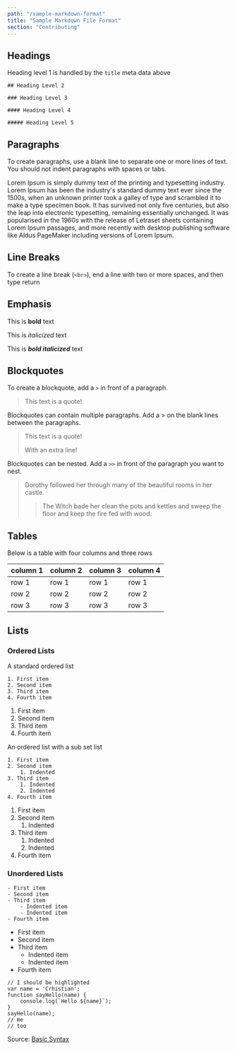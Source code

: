 ```yaml
---
path: "/sample-markdown-format"
title: "Sample Markdown File Format"
section: "Contributing"
---
```


## Headings

Heading level 1 is handled by the `title` meta data above

`## Heading Level 2`

`### Heading Level 3`

`#### Heading Level 4`

`##### Heading Level 5`

## Paragraphs

To create paragraphs, use a blank line to separate one or more lines of text. You should not indent paragraphs with spaces or tabs.

Lorem Ipsum is simply dummy text of the printing and typesetting industry. Lorem Ipsum has been the industry's standard dummy text ever since the 1500s, when an unknown printer took a galley of type and scrambled it to make a type specimen book. It has survived not only five centuries, but also the leap into electronic typesetting, remaining essentially unchanged. It was popularised in the 1960s with the release of Letraset sheets containing Lorem Ipsum passages, and more recently with desktop publishing software like Aldus PageMaker including versions of Lorem Ipsum.

## Line Breaks

To create a line break (`<br>`), end a line with two or more spaces, and then type return

## Emphasis

This is **bold** text

This is *italicized* text

This is ***bold italicized*** text

## Blockquotes

To create a blockquote, add a `>` in front of a paragraph.

> This text is a quote!

Blockquotes can contain multiple paragraphs. Add a > on the blank lines between the paragraphs.

> This text is a quote!
>
> With an extra line!

Blockquotes can be nested. Add a `>>` in front of the paragraph you want to nest.

> Dorothy followed her through many of the beautiful rooms in her castle.
>
>> The Witch bade her clean the pots and kettles and sweep the floor and keep the fire fed with wood.

## Tables

Below is a table with four columns and three rows

|column 1|column 2|column 3|column 4|
|---|---|---|---|
|row 1|row 1|row 1|row 1|
|row 2|row 2|row 2|row 2|
|row 3|row 3|row 3|row 3|

## Lists

### Ordered Lists

A standard ordered list

```plaintext
1. First item
2. Second item
3. Third item
4. Fourth item
```

1. First item
2. Second item
3. Third item
4. Fourth item

An ordered list with a sub set list

```
1. First item
2. Second item
    1. Indented
3. Third item
    1. Indented
    2. Indented
4. Fourth item
```

1. First item
2. Second item
    1. Indented
3. Third item
    1. Indented
    2. Indented
4. Fourth item

### Unordered Lists

```
- First item
- Second item
- Third item
    - Indented item
    - Indented item
- Fourth item
```

- First item
- Second item
- Third item
    - Indented item
    - Indented item
- Fourth item

```javascript{1,7,8}
// I should be highlighted
var name = 'Crhistian';
function sayHello(name) {
    console.log(`Hello ${name}`);
}
sayHello(name);
// me
// too
```

Source: [Basic Syntax](https://www.markdownguide.org/basic-syntax/)
